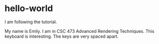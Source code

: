 # hello-world
I am following the tutorial.


My name is Emily. I am in CSC 473 Advanced Rendering Techniques. This keyboard is interesting. The keys are very spaced apart.
